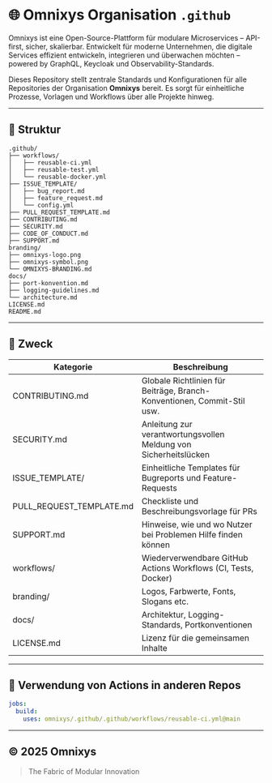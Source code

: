 # 🌐 Omnixys Organisation `.github`

Omnixys ist eine Open-Source-Plattform für modulare Microservices – API-first, sicher, skalierbar. Entwickelt für moderne Unternehmen, die digitale Services effizient entwickeln, integrieren und überwachen möchten – powered by GraphQL, Keycloak und Observability-Standards.

Dieses Repository stellt zentrale Standards und Konfigurationen für alle Repositories der Organisation **Omnixys** bereit. Es sorgt für einheitliche Prozesse, Vorlagen und Workflows über alle Projekte hinweg.

---

## 📂 Struktur

```plaintext
.github/
├── workflows/
│   ├── reusable-ci.yml
│   ├── reusable-test.yml
│   └── reusable-docker.yml
├── ISSUE_TEMPLATE/
│   ├── bug_report.md
│   ├── feature_request.md
│   └── config.yml
├── PULL_REQUEST_TEMPLATE.md
├── CONTRIBUTING.md
├── SECURITY.md
├── CODE_OF_CONDUCT.md
├── SUPPORT.md
branding/
├── omnixys-logo.png
├── omnixys-symbol.png
└── OMNIXYS-BRANDING.md
docs/
├── port-konvention.md
├── logging-guidelines.md
└── architecture.md
LICENSE.md
README.md
```

---

## 🏡 Zweck

| Kategorie           | Beschreibung                                                                 |
|---------------------|------------------------------------------------------------------------------|
| CONTRIBUTING.md     | Globale Richtlinien für Beiträge, Branch-Konventionen, Commit-Stil usw.         |
| SECURITY.md         | Anleitung zur verantwortungsvollen Meldung von Sicherheitslücken               |
| ISSUE_TEMPLATE/     | Einheitliche Templates für Bugreports und Feature-Requests                     |
| PULL_REQUEST_TEMPLATE.md | Checkliste und Beschreibungsvorlage für PRs                                  |
| SUPPORT.md                | Hinweise, wie und wo Nutzer bei Problemen Hilfe finden können                        |
| workflows/          | Wiederverwendbare GitHub Actions Workflows (CI, Tests, Docker)               |
| branding/           | Logos, Farbwerte, Fonts, Slogans etc.                                         |
| docs/               | Architektur, Logging-Standards, Portkonventionen                             |
| LICENSE.md          | Lizenz für die gemeinsamen Inhalte                                              |

---

## 🚀 Verwendung von Actions in anderen Repos

```yaml
jobs:
  build:
    uses: omnixys/.github/.github/workflows/reusable-ci.yml@main
```

---

## © 2025 Omnixys

> The Fabric of Modular Innovation
